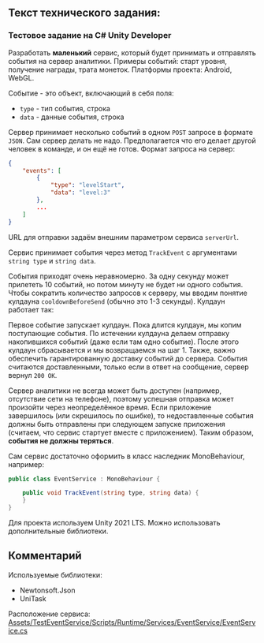 ## Текст технического задания:

### Тестовое задание на C# Unity Developer
Разработать **маленький** сервис, который будет принимать и отправлять события на сервер аналитики.
Примеры событий: старт уровня, получение награды, трата монеток.
Платформы проекта: Android, WebGL.

Событие - это объект, включающий в себя поля:
- `type` - тип события, строка
- `data` - данные события, строка

Сервер принимает несколько событий в одном `POST` запросе в формате `JSON`.
Сам сервер делать не надо. Предполагается что его делает другой человек в команде, и он ещё не готов.
Формат запроса на сервер:
```JSON
{
    "events": [
        {
            "type": "levelStart",
            "data": "level:3"
        },
        ...
    ]
}
```

URL для отправки задаём внешним параметром сервиса `serverUrl`.

Сервис принимает события через метод `TrackEvent` с аргументами `string type` и `string data`.

События приходят очень неравномерно. За одну секунду может прилететь 10 событий, но потом минуту не будет ни одного события. Чтобы сократить количество запросов к серверу, мы вводим понятие кулдауна `cooldownBeforeSend` (обычно это 1-3 секунды). Кулдаун работает так:

Первое событие запускает кулдаун.
Пока длится кулдаун, мы копим поступающие события.
По истечении кулдауна делаем отправку накопившихся событий (даже если там одно событие). После этого кулдаун сбрасывается и мы возвращаемся на шаг 1.
Также, важно обеспечить гарантированную доставку событий до сервера. События считаются доставленными, только если в ответ на сообщение, сервер вернул `200 OK`.

Сервер аналитики не всегда может быть доступен (например, отсутствие сети на телефоне), поэтому успешная отправка может произойти через неопределённое время. Если приложение завершилось (или скрешилось по ошибке), то недоставленные события должны быть отправлены при следующем запуске приложения (считаем, что сервис стартует вместе с приложением). Таким образом, **события не должны теряться**.

Сам сервис достаточно оформить в класс наследник MonoBehaviour, например:
```C#
public class EventService : MonoBehaviour {

    public void TrackEvent(string type, string data) {
    }
}
```

Для проекта используем Unity 2021 LTS.
Можно использовать дополнительные библиотеки.

## Комментарий

Используемые библиотеки:
- Newtonsoft.Json
- UniTask

Расположение сервиса: [Assets/TestEventService/Scripts/Runtime/Services/EventService/EventService.cs](Assets/TestEventService/Scripts/Runtime/Services/EventService/EventService.cs)
